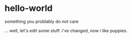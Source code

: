 # hello-world
something you problably do not care


...
well, let's edit some stuff.
i've changed, now i like puppies.
